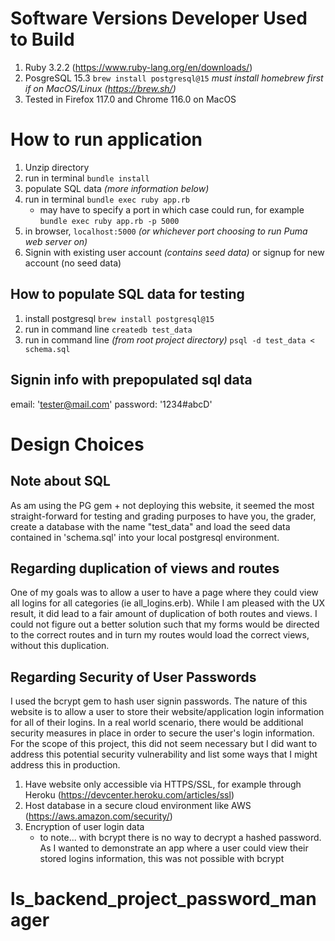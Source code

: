# Software Versions Developer Used to Build
1. Ruby 3.2.2 (https://www.ruby-lang.org/en/downloads/)
2. PosgreSQL 15.3 `brew install postgresql@15` *must install homebrew first if on MacOS/Linux (https://brew.sh/)*
3. Tested in Firefox 117.0 and Chrome 116.0 on MacOS

# How to run application
1. Unzip directory
2. run in terminal `bundle install`
3. populate SQL data *(more information below)*
4. run in terminal `bundle exec ruby app.rb` 
   - may have to specify a port in which case could run, for example `bundle exec ruby app.rb -p 5000`
5. in browser, `localhost:5000` *(or whichever port choosing to run Puma web server on)*
6. Signin with existing user account *(contains seed data)* or signup for new account (no seed data)

## How to populate SQL data for testing
1. install postgresql `brew install postgresql@15`
2. run in command line `createdb test_data`
3. run in command line *(from root project directory)* `psql -d test_data < schema.sql`

## Signin info with prepopulated sql data
email: 'tester@mail.com'
password: '1234#abcD'

# Design Choices
## Note about SQL
As am using the PG gem + not deploying this website, it seemed the most straight-forward for testing and grading purposes to have you, the grader, create a database with the name "test_data" and load the seed data contained in 'schema.sql' into your local postgresql environment.

## Regarding duplication of views and routes
One of my goals was to allow a user to have a page where they could view all logins for all categories (ie all_logins.erb). While I am pleased with the UX result, it did lead to a fair amount of duplication of both routes and views. I could not figure out a better solution such that my forms would be directed to the correct routes and in turn my routes would load the correct views, without this duplication. 

## Regarding Security of User Passwords
I used the bcrypt gem to hash user signin passwords. The nature of this website is to allow a user to store their website/application login information for all of their logins. In a real world scenario, there would be additional security measures in place in order to secure the user's login information. For the scope of this project, this did not seem necessary but I did want to address this potential security vulnerability and list some ways that I might address this in production.

1. Have website only accessible via HTTPS/SSL, for example through Heroku (https://devcenter.heroku.com/articles/ssl)
2. Host database in a secure cloud environment like AWS (https://aws.amazon.com/security/)
3. Encryption of user login data
    - to note... with bcrypt there is no way to decrypt a hashed password. As I wanted to demonstrate an app where a user could view their stored logins information, this was not possible with bcrypt
# ls_backend_project_password_manager
